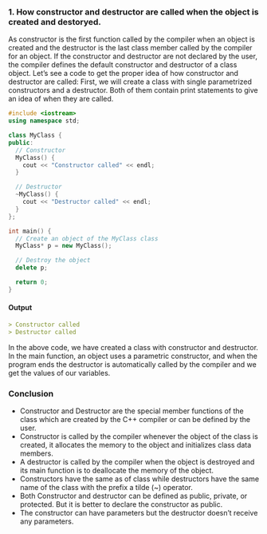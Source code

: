 ### 1. How constructor and destructor are called when the object is created and destoryed.

As constructor is the first function called by the compiler when an object is created and the destructor is the last class member called by the compiler for an object. If the constructor and destructor are not declared by the user, the compiler defines the default constructor and destructor of a class object.
Let’s see a code to get the proper idea of how constructor and destructor are called:
First, we will create a class with single parametrized constructors and a destructor. Both of them contain print statements to give an idea of when they are called.

```cpp
#include <iostream>
using namespace std;

class MyClass {
public:
  // Constructor
  MyClass() {
    cout << "Constructor called" << endl;
  }

  // Destructor
  ~MyClass() {
    cout << "Destructor called" << endl;
  }
};

int main() {
  // Create an object of the MyClass class
  MyClass* p = new MyClass();

  // Destroy the object
  delete p;

  return 0;
}
```


#### Output

```md
> Constructor called
> Destructor called
```

In the above code, we have created a class with constructor and destructor. In the main function, an object uses a parametric constructor, and when the program ends the destructor is automatically called by the compiler and we get the values of our variables.

### Conclusion

- Constructor and Destructor are the special member functions of the class which are created by the C++ compiler or can be defined by the user.
- Constructor is called by the compiler whenever the object of the class is created, it allocates the memory to the object and initializes class data members.
- A destructor is called by the compiler when the object is destroyed and its main function is to deallocate the memory of the object.
- Constructors have the same as of class while destructors have the same name of the class with the prefix a tilde (~) operator.
- Both Constructor and destructor can be defined as public, private, or protected. But it is better to declare the constructor as public.
- The constructor can have parameters but the destructor doesn’t receive any parameters.